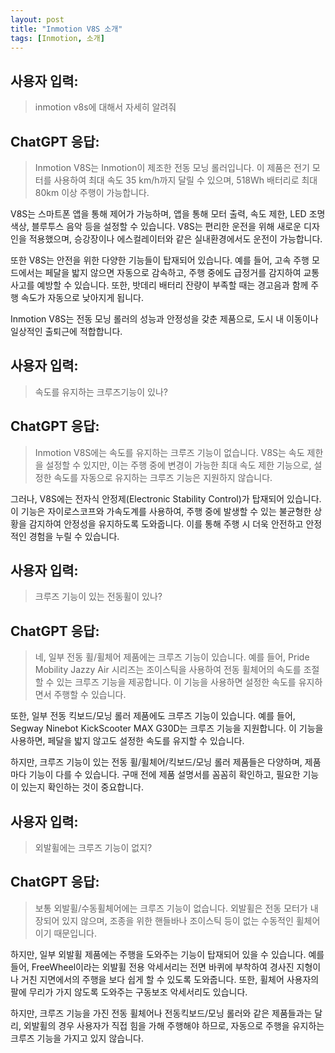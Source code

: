 ```yaml
---
layout: post
title: "Inmotion V8S 소개"
tags: [Inmotion, 소개]
---
```


## 사용자 입력:
> inmotion v8s에 대해서 자세히 알려줘

## ChatGPT 응답:
> Inmotion V8S는 Inmotion이 제조한 전동 모닝 롤러입니다. 이 제품은 전기 모터를 사용하여 최대 속도 35 km/h까지 달릴 수 있으며, 518Wh 배터리로 최대 80km 이상 주행이 가능합니다. 

V8S는 스마트폰 앱을 통해 제어가 가능하며, 앱을 통해 모터 출력, 속도 제한, LED 조명 색상, 블루투스 음악 등을 설정할 수 있습니다. V8S는 편리한 운전을 위해 새로운 디자인을 적용했으며, 승강장이나 에스컬레이터와 같은 실내환경에서도 운전이 가능합니다. 

또한 V8S는 안전을 위한 다양한 기능들이 탑재되어 있습니다. 예를 들어, 고속 주행 모드에서는 페달을 밟지 않으면 자동으로 감속하고, 주행 중에도 급정거를 감지하여 교통사고를 예방할 수 있습니다. 또한, 밧데리 배터리 잔량이 부족할 때는 경고음과 함께 주행 속도가 자동으로 낮아지게 됩니다. 

Inmotion V8S는 전동 모닝 롤러의 성능과 안정성을 갖춘 제품으로, 도시 내 이동이나 일상적인 출퇴근에 적합합니다.

## 사용자 입력:
> 속도를 유지하는 크루즈기능이 있나?

## ChatGPT 응답:
> Inmotion V8S에는 속도를 유지하는 크루즈 기능이 없습니다. V8S는 속도 제한을 설정할 수 있지만, 이는 주행 중에 변경이 가능한 최대 속도 제한 기능으로, 설정한 속도를 자동으로 유지하는 크루즈 기능은 지원하지 않습니다.

그러나, V8S에는 전자식 안정제(Electronic Stability Control)가 탑재되어 있습니다. 이 기능은 자이로스코프와 가속도계를 사용하여, 주행 중에 발생할 수 있는 불균형한 상황을 감지하여 안정성을 유지하도록 도와줍니다. 이를 통해 주행 시 더욱 안전하고 안정적인 경험을 누릴 수 있습니다.

## 사용자 입력:
> 크루즈 기능이 있는 전동휠이 있나?

## ChatGPT 응답:
> 네, 일부 전동 휠/휠체어 제품에는 크루즈 기능이 있습니다. 예를 들어, Pride Mobility Jazzy Air 시리즈는 조이스틱을 사용하여 전동 휠체어의 속도를 조절할 수 있는 크루즈 기능을 제공합니다. 이 기능을 사용하면 설정한 속도를 유지하면서 주행할 수 있습니다.

또한, 일부 전동 킥보드/모닝 롤러 제품에도 크루즈 기능이 있습니다. 예를 들어, Segway Ninebot KickScooter MAX G30D는 크루즈 기능을 지원합니다. 이 기능을 사용하면, 페달을 밟지 않고도 설정한 속도를 유지할 수 있습니다. 

하지만, 크루즈 기능이 있는 전동 휠/휠체어/킥보드/모닝 롤러 제품들은 다양하며, 제품마다 기능이 다를 수 있습니다. 구매 전에 제품 설명서를 꼼꼼히 확인하고, 필요한 기능이 있는지 확인하는 것이 중요합니다.

## 사용자 입력:
> 외발휠에는 크루즈 기능이 없지?

## ChatGPT 응답:
> 보통 외발휠/수동휠체어에는 크루즈 기능이 없습니다. 외발휠은 전동 모터가 내장되어 있지 않으며, 조종을 위한 핸들바나 조이스틱 등이 없는 수동적인 휠체어이기 때문입니다. 

하지만, 일부 외발휠 제품에는 주행을 도와주는 기능이 탑재되어 있을 수 있습니다. 예를 들어, FreeWheel이라는 외발휠 전용 악세서리는 전면 바퀴에 부착하여 경사진 지형이나 거친 지면에서의 주행을 보다 쉽게 할 수 있도록 도와줍니다. 또한, 휠체어 사용자의 팔에 무리가 가지 않도록 도와주는 구동보조 악세서리도 있습니다.

하지만, 크루즈 기능을 가진 전동 휠체어나 전동킥보드/모닝 롤러와 같은 제품들과는 달리, 외발휠의 경우 사용자가 직접 힘을 가해 주행해야 하므로, 자동으로 주행을 유지하는 크루즈 기능을 가지고 있지 않습니다.

